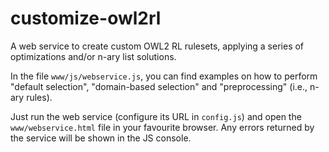 # customize-owl2rl
A web service to create custom OWL2 RL rulesets, applying a series of optimizations and/or n-ary list solutions.

In the file `www/js/webservice.js`, you can find examples on how to perform "default selection", "domain-based selection" and "preprocessing" (i.e., n-ary rules). 

Just run the web service (configure its URL in `config.js`) and open the `www/webservice.html` file in your favourite browser. Any errors returned by the service will be shown in the JS console.